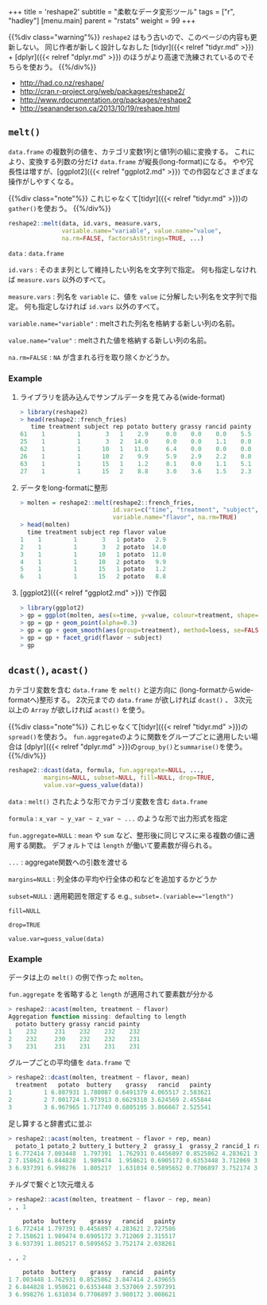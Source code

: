 +++
title = 'reshape2'
subtitle = "柔軟なデータ変形ツール"
tags = ["r", "hadley"]
[menu.main]
  parent = "rstats"
  weight = 99
+++

{{%div class="warning"%}}
`reshape2` はもう古いので、このページの内容も更新しない。
同じ作者が新しく設計しなおした
[tidyr]({{< relref "tidyr.md" >}}) + [dplyr]({{< relref "dplyr.md" >}})
のほうがより高速で洗練されているのでそちらを使おう。
{{%/div%}}

-   <http://had.co.nz/reshape/>
-   <http://cran.r-project.org/web/packages/reshape2/>
-   <http://www.rdocumentation.org/packages/reshape2>
-   <http://seananderson.ca/2013/10/19/reshape.html>

## `melt()`

`data.frame` の複数列の値を、カテゴリ変数1列と値1列の組に変換する。
これにより、変換する列数の分だけ `data.frame` が縦長(long-format)になる。
やや冗長性は増すが、[ggplot2]({{< relref "ggplot2.md" >}}) での作図などさまざまな操作がしやすくなる。

{{%div class="note"%}}
これじゃなくて[tidyr]({{< relref "tidyr.md" >}})の`gather()`を使おう。
{{%/div%}}

```r
reshape2::melt(data, id.vars, measure.vars,
               variable.name="variable", value.name="value",
               na.rm=FALSE, factorsAsStrings=TRUE, ...)
```

`data`
:   `data.frame`

`id.vars`
:   そのまま列として維持したい列名を文字列で指定。
    何も指定しなければ `measure.vars` 以外のすべて。

`measure.vars`
:   列名を `variable` に、値を `value` に分解したい列名を文字列で指定。
    何も指定しなければ `id.vars` 以外のすべて。

`variable.name="variable"`
:   meltされた列名を格納する新しい列の名前。

`value.name="value"`
:   meltされた値を格納する新しい列の名前。

`na.rm=FALSE`
:   `NA` が含まれる行を取り除くかどうか。

### Example

1. ライブラリを読み込んでサンプルデータを見てみる(wide-format)
    ```r
    > library(reshape2)
    > head(reshape2::french_fries)
       time treatment subject rep potato buttery grassy rancid painty
    61    1         1       3   1    2.9     0.0    0.0    0.0    5.5
    25    1         1       3   2   14.0     0.0    0.0    1.1    0.0
    62    1         1      10   1   11.0     6.4    0.0    0.0    0.0
    26    1         1      10   2    9.9     5.9    2.9    2.2    0.0
    63    1         1      15   1    1.2     0.1    0.0    1.1    5.1
    27    1         1      15   2    8.8     3.0    3.6    1.5    2.3
    ```

2. データをlong-formatに整形
   ```r
   > molten = reshape2::melt(reshape2::french_fries,
                             id.vars=c("time", "treatment", "subject", "rep"),
                             variable.name="flavor", na.rm=TRUE)
   > head(molten)
     time treatment subject rep flavor value
   1    1         1       3   1 potato   2.9
   2    1         1       3   2 potato  14.0
   3    1         1      10   1 potato  11.0
   4    1         1      10   2 potato   9.9
   5    1         1      15   1 potato   1.2
   6    1         1      15   2 potato   8.8
   ```

3.  [ggplot2]({{< relref "ggplot2.md" >}}) で作図

    ```r
    > library(ggplot2)
    > gp = ggplot(molten, aes(x=time, y=value, colour=treatment, shape=as.factor(rep)))
    > gp = gp + geom_point(alpha=0.3)
    > gp = gp + geom_smooth(aes(group=treatment), method=loess, se=FALSE)
    > gp = gp + facet_grid(flavor ~ subject)
    > gp
    ```

## `dcast()`, `acast()`

カテゴリ変数を含む `data.frame` を `melt()` と逆方向に
(long-formatからwide-formatへ)整形する。
2次元までの `data.frame` が欲しければ `dcast()` 、
3次元以上の `Array` が欲しければ `acast()` を使う。

{{%div class="note"%}}
これじゃなくて[tidyr]({{< relref "tidyr.md" >}})の`spread()`を使おう。
`fun.aggregate`のように関数をグループごとに適用したい場合は
[dplyr]({{< relref "dplyr.md" >}})の`group_by()`と`summarise()`を使う。
{{%/div%}}

```r
reshape2::dcast(data, formula, fun.aggregate=NULL, ...,
          margins=NULL, subset=NULL, fill=NULL, drop=TRUE,
          value.var=guess_value(data))
```

`data`
:   `melt()` されたような形でカテゴリ変数を含む `data.frame`

`formula`
:   `x_var ~ y_var ~ z_var ~ ...` のような形で出力形式を指定

`fun.aggregate=NULL`
:   `mean` や `sum` など、整形後に同じマスに来る複数の値に適用する関数。
    デフォルトでは `length` が働いて要素数が得られる。

`...`
:   aggregate関数への引数を渡せる

`margins=NULL`
:   列全体の平均や行全体の和などを追加するかどうか

`subset=NULL`
:   適用範囲を限定する e.g., `subset=.(variable=="length")`

`fill=NULL`

`drop=TRUE`

`value.var=guess_value(data)`

### Example

データは上の `melt()` の例で作った `molten`。

`fun.aggregate` を省略すると `length` が適用されて要素数が分かる

```r
> reshape2::acast(molten, treatment ~ flavor)
Aggregation function missing: defaulting to length
  potato buttery grassy rancid painty
1    232     231    232    232    232
2    232     230    232    232    231
3    231     231    231    231    231
```

グループごとの平均値を `data.frame` で

```r
> reshape2::dcast(molten, treatment ~ flavor, mean)
  treatment   potato  buttery    grassy   rancid   painty
1         1 6.887931 1.780087 0.6491379 4.065517 2.583621
2         2 7.001724 1.973913 0.6629310 3.624569 2.455844
3         3 6.967965 1.717749 0.6805195 3.866667 2.525541
```

足し算すると辞書式に並ぶ

```r
> reshape2::acast(molten, treatment ~ flavor + rep, mean)
  potato_1 potato_2 buttery_1 buttery_2  grassy_1  grassy_2 rancid_1 rancid_2 painty_1 painty_2
1 6.772414 7.003448  1.797391  1.762931 0.4456897 0.8525862 4.283621 3.847414 2.727586 2.439655
2 7.158621 6.844828  1.989474  1.958621 0.6905172 0.6353448 3.712069 3.537069 2.315517 2.597391
3 6.937391 6.998276  1.805217  1.631034 0.5895652 0.7706897 3.752174 3.980172 2.038261 3.008621
```

チルダで繋ぐと1次元増える

```r
> reshape2::acast(molten, treatment ~ flavor ~ rep, mean)
, , 1

    potato  buttery    grassy   rancid   painty
1 6.772414 1.797391 0.4456897 4.283621 2.727586
2 7.158621 1.989474 0.6905172 3.712069 2.315517
3 6.937391 1.805217 0.5895652 3.752174 2.038261

, , 2

    potato  buttery    grassy   rancid   painty
1 7.003448 1.762931 0.8525862 3.847414 2.439655
2 6.844828 1.958621 0.6353448 3.537069 2.597391
3 6.998276 1.631034 0.7706897 3.980172 3.008621
```
